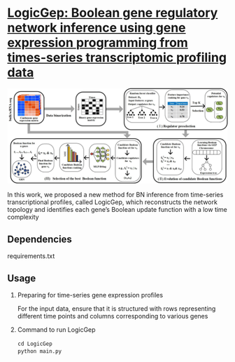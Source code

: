 # [LogicGep: Boolean gene regulatory network inference using gene expression programming from times-series transcriptomic profiling data](https://github.com/DZ-Z/LogicGep)

![Screenshot](Figure/Framwork.jpg)

In this work, we proposed a new method for BN inference from time-series transcriptional profiles, called LogicGep,
which reconstructs the network topology and identifies each gene’s Boolean update function with a low time
complexity

## Dependencies
requirements.txt
  
## Usage

1. Preparing  for  time-series gene expression profiles
   
   For the input data, ensure that it is structured with rows representing different time points and columns 
   corresponding to various genes
   
3. Command to run LogicGep
 
   ``cd LogicGep ``  
   ``python main.py``
